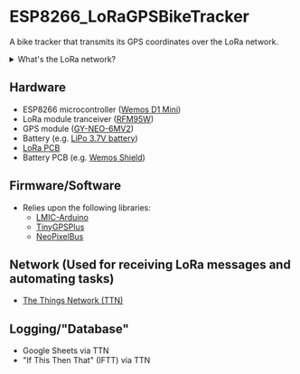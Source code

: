 # ESP8266_LoRaGPSBikeTracker
A bike tracker that transmits its GPS coordinates over the LoRa network.
<details>
<summary>What's the LoRa network?</summary>
The LoRa network is essentially a public, free, long-range wifi network.  It has extremely low bandwidth, and is only able to transmit short messages but at the advantage of being able to do so at long distances (~10km-100km range).
</details>

## Hardware
- ESP8266 microcontroller ([Wemos D1 Mini](https://www.exp-tech.de/en/platforms/internet-of-things-iot/8898/wemos-d1-mini-wifi-board-based-on-esp-8266ex?c=1241))
- LoRa module tranceiver ([RFM95W](https://www.hoperf.com/modules/lora/RFM95.html))
- GPS module ([GY-NEO-6MV2](https://www.electroschematics.com/neo-6m-gps-module/))
- Battery (e.g. [LiPo 3.7V battery](https://www.sunderbattery.com/product/3-7v-lipo-battery/))
- [LoRa PCB](https://github.com/hallard/WeMos-Lora)
- Battery PCB (e.g. [Wemos Shield](https://www.exp-tech.de/en/platforms/wemos/9153/wemos-battery-shield))

## Firmware/Software
- Relies upon the following libraries:
  - [LMIC-Arduino](https://github.com/matthijskooijman/arduino-lmic)
  - [TinyGPSPlus](https://github.com/mikalhart/TinyGPSPlus)
  - [NeoPixelBus](https://github.com/Makuna/NeoPixelBus)

## Network (Used for receiving LoRa messages and automating tasks)
- [The Things Network (TTN)](https://www.thethingsnetwork.org/)

## Logging/"Database"
- Google Sheets via TTN
- "If This Then That" (IFTT) via TTN
